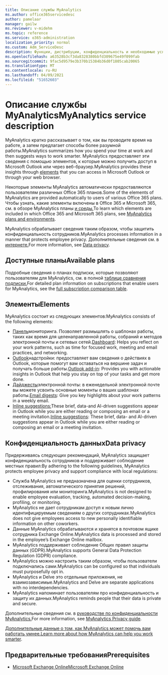 ```yaml
---
title: Описание службы MyAnalytics
ms.author: office365servicedesc
author: pamelaar
manager: gailw
ms.reviewer: v-midehm
ms.topic: reference
ms.service: o365-administration
localization_priority: normal
ms.custom: Adm_ServiceDesc
description: Функции, дистрибуции, конфиденциальность и необходимые условия для MyAnalytics
ms.openlocfilehash: a63528b3cf3da8328380bbfd309675e49f099fab
ms.sourcegitcommit: 9fac5d9579e3b370b15384b36d0f1805cab20065
ms.translationtype: MT
ms.contentlocale: ru-RU
ms.lasthandoff: 04/09/2021
ms.locfileid: "51652603"
---
```

# <a name="myanalytics-service-description"></a><span data-ttu-id="f76f9-103">Описание службы MyAnalytics</span><span class="sxs-lookup"><span data-stu-id="f76f9-103">MyAnalytics service description</span></span>

<span data-ttu-id="f76f9-104">MyAnalytics кратко рассказывает о том, как вы проводите время на работе, а затем предлагает способы более разумной работы.</span><span class="sxs-lookup"><span data-stu-id="f76f9-104">MyAnalytics summarizes how you spend your time at work and then suggests ways to work smarter.</span></span> <span data-ttu-id="f76f9-105">MyAnalytics предоставляет эти [](#elements) сведения с помощью элементов, к которые можно получить доступ в Microsoft Outlook или через веб-браузер.</span><span class="sxs-lookup"><span data-stu-id="f76f9-105">MyAnalytics provides these insights through [elements](#elements) that you can access in Microsoft Outlook or through your web browser.</span></span>

<span data-ttu-id="f76f9-106">Некоторые элементы MyAnalytics автоматически предоставляются пользователям различных Office 365 планов.</span><span class="sxs-lookup"><span data-stu-id="f76f9-106">Some of the elements of MyAnalytics are provided automatically to users of various Office 365 plans.</span></span> <span data-ttu-id="f76f9-107">Чтобы узнать, какие элементы включены в Office 365 и Microsoft 365, см. в обзоре MyAnalytics планы [и среды.](/workplace-analytics/myanalytics/overview/plans-environments)</span><span class="sxs-lookup"><span data-stu-id="f76f9-107">To learn which elements are included in which Office 365 and Microsoft 365 plans, see [MyAnalytics plans and environments](/workplace-analytics/myanalytics/overview/plans-environments).</span></span>  

<span data-ttu-id="f76f9-108">MyAnalytics обрабатывает сведения таким образом, чтобы защитить конфиденциальность сотрудников.</span><span class="sxs-lookup"><span data-stu-id="f76f9-108">MyAnalytics processes information in a manner that protects employee privacy.</span></span> <span data-ttu-id="f76f9-109">Дополнительные сведения см. в [интернете.](#data-privacy)</span><span class="sxs-lookup"><span data-stu-id="f76f9-109">For more information, see [Data privacy](#data-privacy).</span></span>

## <a name="available-plans"></a><span data-ttu-id="f76f9-110">Доступные планы</span><span class="sxs-lookup"><span data-stu-id="f76f9-110">Available plans</span></span>

<span data-ttu-id="f76f9-111">Подробные сведения о планах подписки, которые позволяют пользователям для MyAnalytics, см. в полной [таблице сравнения подписки.](https://go.microsoft.com/fwlink/?linkid=2139145)</span><span class="sxs-lookup"><span data-stu-id="f76f9-111">For detailed plan information on subscriptions that enable users for MyAnalytics, see the [full subscription comparison table](https://go.microsoft.com/fwlink/?linkid=2139145).</span></span>

## <a name="elements"></a><span data-ttu-id="f76f9-112">Элементы</span><span class="sxs-lookup"><span data-stu-id="f76f9-112">Elements</span></span>

<span data-ttu-id="f76f9-113">MyAnalytics состоит из следующих элементов:</span><span class="sxs-lookup"><span data-stu-id="f76f9-113">MyAnalytics consists of the following elements:</span></span>

* <span data-ttu-id="f76f9-114">[Панель](/workplace-analytics/myanalytics/use/dashboard-2)мониторинга. Позволяет размышлять о шаблонах работы, таких как время для целенаправленной работы, собраний и методов электронной почты и сетевых сетей.</span><span class="sxs-lookup"><span data-stu-id="f76f9-114">[Dashboard](/workplace-analytics/myanalytics/use/dashboard-2): Helps you reflect on your work patterns, such as time for focused work, meeting and email practices, and networking.</span></span>
* <span data-ttu-id="f76f9-115">[Outlook](/workplace-analytics/myanalytics/use/add-in)надстройки: предоставляет вам сведения о действиях в Outlook, которые помогут вам оставаться на вершине задач и получать больше работы.</span><span class="sxs-lookup"><span data-stu-id="f76f9-115">[Outlook add-in](/workplace-analytics/myanalytics/use/add-in): Provides you with actionable insights in Outlook that help you stay on top of your tasks and get more done.</span></span>
* <span data-ttu-id="f76f9-116">[Дайджесты](/workplace-analytics/myanalytics/use/email-digest-2)электронной почты: в еженедельной электронной почте вы можете усвоить основные моменты о ваших шаблонах работы.</span><span class="sxs-lookup"><span data-stu-id="f76f9-116">[Email digests](/workplace-analytics/myanalytics/use/email-digest-2): Give you key highlights about your work patterns in a weekly email.</span></span>
* <span data-ttu-id="f76f9-117">[Inline suggestions:](/workplace-analytics/myanalytics/use/mya-notifications)These brief, data-and AI-driven suggestions appear in Outlook while you are either reading or composing an email or a meeting invitation.</span><span class="sxs-lookup"><span data-stu-id="f76f9-117">[Inline suggestions](/workplace-analytics/myanalytics/use/mya-notifications): These brief, data- and AI-driven suggestions appear in Outlook while you are either reading or composing an email or a meeting invitation.</span></span>

## <a name="data-privacy"></a><span data-ttu-id="f76f9-118">Конфиденциальность данных</span><span class="sxs-lookup"><span data-stu-id="f76f9-118">Data privacy</span></span>

<span data-ttu-id="f76f9-119">Придерживаясь следующих рекомендаций, MyAnalytics защищает конфиденциальность сотрудников и поддерживает соблюдение местных правил:</span><span class="sxs-lookup"><span data-stu-id="f76f9-119">By adhering to the following guidelines, MyAnalytics protects employee privacy and support compliance with local regulations:</span></span>

* <span data-ttu-id="f76f9-120">Служба MyAnalytics не предназначена для оценки сотрудников, отслеживания, автоматического принятия решений, профилирования или мониторинга.</span><span class="sxs-lookup"><span data-stu-id="f76f9-120">MyAnalytics is not designed to enable employee evaluation, tracking, automated decision-making, profiling, or monitoring.</span></span>
* <span data-ttu-id="f76f9-121">MyAnalytics не дает сотрудникам доступ к новым лично идентифицируемым сведениям о других сотрудниках.</span><span class="sxs-lookup"><span data-stu-id="f76f9-121">MyAnalytics does not give employees access to new personally identifiable information on other coworkers.</span></span>
* <span data-ttu-id="f76f9-122">Данные MyAnalytics обрабатываются и хранятся в почтовом ящике сотрудника Exchange Online.</span><span class="sxs-lookup"><span data-stu-id="f76f9-122">MyAnalytics data is processed and stored in the employee’s Exchange Online mailbox.</span></span>
* <span data-ttu-id="f76f9-123">MyAnalytics поддерживает соблюдение Общих правил защиты данных (GDPR).</span><span class="sxs-lookup"><span data-stu-id="f76f9-123">MyAnalytics supports General Data Protection Regulation (GDPR) compliance.</span></span>
* <span data-ttu-id="f76f9-124">MyAnalytics можно настроить таким образом, чтобы пользователи подключались сами.</span><span class="sxs-lookup"><span data-stu-id="f76f9-124">MyAnalytics can be configured so that individuals must purposefully opt in.</span></span>
* <span data-ttu-id="f76f9-125">MyAnalytics и Delve это отдельные приложения, не взаимозависимые.</span><span class="sxs-lookup"><span data-stu-id="f76f9-125">MyAnalytics and Delve are separate applications with no interdependencies.</span></span>
* <span data-ttu-id="f76f9-126">MyAnalytics напоминает пользователям про конфиденциальность и защиту их данных.</span><span class="sxs-lookup"><span data-stu-id="f76f9-126">MyAnalytics reminds people that their data is private and secure.</span></span>

<span data-ttu-id="f76f9-127">Дополнительные сведения см. в [руководстве по конфиденциальности MyAnalytics.](/workplace-analytics/myanalytics/overview/privacy-guide)</span><span class="sxs-lookup"><span data-stu-id="f76f9-127">For more information, see [MyAnalytics Privacy guide](/workplace-analytics/myanalytics/overview/privacy-guide).</span></span>

<span data-ttu-id="f76f9-128">[Дополнительные данные о том, как MyAnalytics может помочь вам работать умнее.](https://products.office.com/business/myanalytics-personal-analytics)</span><span class="sxs-lookup"><span data-stu-id="f76f9-128">[Learn more about how MyAnalytics can help you work smarter](https://products.office.com/business/myanalytics-personal-analytics).</span></span>

## <a name="prerequisites"></a><span data-ttu-id="f76f9-129">Предварительные требования</span><span class="sxs-lookup"><span data-stu-id="f76f9-129">Prerequisites</span></span>

* [<span data-ttu-id="f76f9-130">Microsoft Exchange Online</span><span class="sxs-lookup"><span data-stu-id="f76f9-130">Microsoft Exchange Online</span></span>](./exchange-online-service-description/exchange-online-service-description.md)